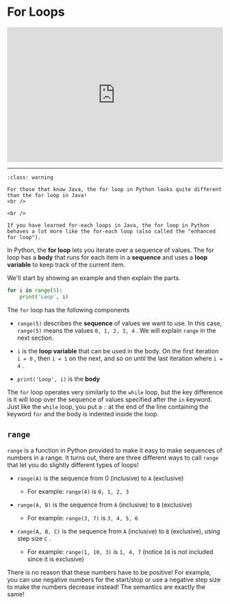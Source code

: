 # For Loops

<div style="position: relative; padding-bottom: 62.5%; height: 0;">
    <iframe src="https://www.loom.com/embed/7b213be0506d4fcc8876aa6863e7991f?sharedAppSource=personal_library" frameborder="0" webkitallowfullscreen mozallowfullscreen allowfullscreen style="position: absolute; top: 0; left: 0; width: 100%; height: 100%;"></iframe>
</div>

---

```{admonition} Warning
:class: warning

For those that know Java, the for loop in Python looks quite different than the for loop in Java!
<br />

<br />

If you have learned for-each loops in Java, the for loop in Python behaves a lot more like the for-each loop (also called the "enhanced for loop").

```

In Python, the **for loop** lets you iterate over a sequence of values. The for loop has a **body** that runs for each item in a **sequence** and uses a **loop variable** to keep track of the current item.

We'll start by showing an example and then explain the parts.

```python
for i in range(5):
    print('Loop', i)
```

The `for` loop has the following components

- `range(5)` describes the **sequence** of values we want to use. In this case, `range(5)` means the values `0, 1, 2, 3, 4` . We will explain `range` in the next section.

- `i` is the **loop variable** that can be used in the body. On the first iteration `i = 0` , then `i = 1` on the next, and so on until the last iteration where `i = 4` .

- `print('Loop', i)` is the **body**

The `for` loop operates very similarly to the `while` loop, but the key difference is it will loop over the sequence of values specified after the `in` keyword. Just like the `while` loop, you put a `:` at the end of the line containing the keyword `for` and the body is indented inside the loop.

## `range`

`range` is a function in Python provided to make it easy to make sequences of numbers in a range. It turns out, there are three different ways to call `range` that let you do slightly different types of loops!

- `range(A)` is the sequence from 0 (inclusive) to `A` (exclusive)

  - For example: `range(4)` is `0, 1, 2, 3`

- `range(A, B)` is the sequence from `A` (inclusive) to `B` (exclusive)

  - For example: `range(3, 7)` is `3, 4, 5, 6`

- `range(A, B, C)` is the sequence from `A` (inclusive) to `B` (exclusive), using step size `C` .

  - For example: `range(1, 10, 3)` is `1, 4, 7` (notice `10` is not included since it is exclusive)

There is no reason that these numbers have to be positive! For example, you can use negative numbers for the start/stop or use a negative step size to make the numbers decrease instead! The semantics are exactly the same!
